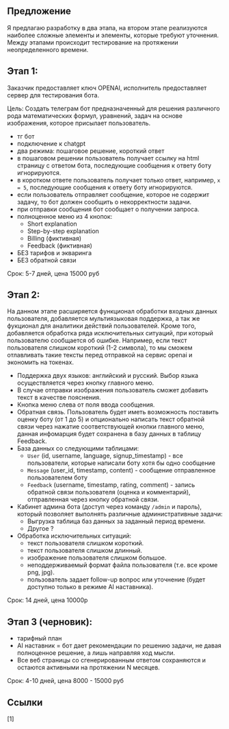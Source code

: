## Предложение

Я предлагаю разработку в два этапа, на втором этапе реализуются наиболее сложные элементы и элементы, которые требуют уточнения. Между этапами происходит тестирование на протяжении неопределенного времени.

## Этап 1: 

Заказчик предоставляет ключ OPENAI, исполнитель предоставляет сервер для тестирования бота.

Цель: Создать телеграм бот предназначенный для решения различного рода математических формул, уравнений, задач на основе изображения, которое присылает пользователь. 

- тг бот
- подключение к chatgpt
- два режима: пошаговое решение, короткий ответ
- в пошаговом решении пользователь получает ссылку на html страницу с ответом бота, последующие сообщения к ответу боту игнорируются.
- в коротком ответе пользователь получает только ответ, например, `x = 5`, последующие сообщения к ответу боту игнорируются.
- если пользователь отправляет сообщение, которое не содержит задачу, то бот должен сообщить о некорректности задачи.
- при отправки сообщения бот сообщает о получении запроса.
- полноценное меню из 4 кнопок:
  - Short explanation
  - Step-by-step explanation
  - Billing (фиктивная)
  - Feedback (фиктивная)
- БЕЗ тарифов и экваринга
- БЕЗ обратной связи

Срок: 5-7 дней, цена 15000 руб

## Этап 2:

На данном этапе расширяется функционал обработки входных данных пользователя, добавляется мультиязыковая поддержка, а так же фукционал для аналитики действий пользователей. Кроме того, добавляется обработка ряда исключительных ситуаций, при который пользователю сообщается об ошибке. Например, если текст пользователя слишком короткий (1-2 символа), то мы сможем отлавливать такие тексты перед отправкой на сервис openai и экономить на токенах.

- Поддержка двух языков: английский и русский. Выбор языка осуществляется через кнопку главного меню.
- В случае отправки изображения пользователь сможет добавить текст в качестве пояснения.
- Кнопка меню слева от поля ввода сообщения.
- Обратная связь. Пользователь будет иметь возможность поставить оценку боту (от 1 до 5) и опционально написать текст обратной связи через нажатие соответствующей кнопки главного меню, данная инфомарция будет сохранена в базу данных в таблицу Feedback.
- База данных со следующими таблицами:
   - `User` (id, username, language, signup_timestamp) - все пользователи, которые написали боту хотя бы одно сообщение
   - `Message` (user_id, timestamp, content) - сообщение отправленное пользователем боту
   - `Feedback` (username, timestamp, rating, comment) - запись обратной связи пользователя (оценка и комментарий), отправленная через кнопку обратной связи.
- Кабинет админа бота (доступ через команду `/admin` и пароль), который позволяет выполнять различные административные задачи:
   - Выгрузка таблица баз данных за заданный период времени.
   - Другое ?
- Обработка исключительных ситуаций:
  - текст пользователя слишком короткий.
  - текст пользователя слишком длинный.
  - изображение пользователя слишком большое.
  - неподдерживаемый формат файла пользователя (т.е. все кроме png, jpg).
  - пользователь задает follow-up вопрос или уточнение (будет доступно только в режиме AI наставника).
 
Срок: 14 дней, цена 10000р

## Этап 3 (черновик):

- тарифный план
- AI наставник = бот дает рекомендации по решению задачи, не давая полноценное решение, а лишь направляя ход мысли.
- Все веб страницы со сгенерированным ответом сохраняются и остаются активными на протяжении N месяцев.

Срок: 4-10 дней, цена 8000 - 15000 руб

## Ссылки

[1]
